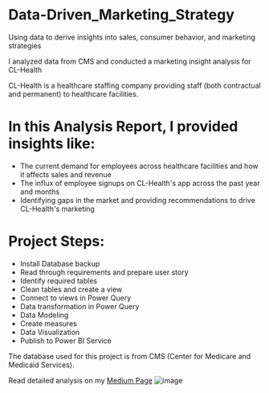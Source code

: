 # Data-Driven_Marketing_Strategy
Using data to derive insights into sales, consumer behavior, and marketing strategies

I analyzed data from CMS and conducted a marketing insight analysis for CL-Health

CL-Health is a healthcare staffing company providing staff (both contractual and permanent) to 
healthcare facilities.

# In this Analysis Report, I provided insights like:
- The current demand for employees across healthcare facilities and how it affects sales and revenue
- The influx of employee signups on CL-Health's app across the past year and months
- Identifying gaps in the market and providing recommendations to drive CL-Health's marketing

# Project Steps: 
- Install Database backup
- Read through requirements and prepare user story
- Identify required tables
- Clean tables and create a view
- Connect to views in Power Query
- Data transformation in Power Query
- Data Modeling
- Create measures
- Data Visualization
- Publish to Power BI Service
  
The database used for this project is from CMS (Center for Medicare and Medicaid Services).

Read detailed analysis on my [Medium Page](https://medium.com/@temiloluwa.jokotola/data-driven-marketing-strategy-identifying-healthcare-facility-prospects-using-sql-and-power-bi-088395edad6e)
![image](https://github.com/user-attachments/assets/0a8de0c0-90a8-40b4-a23f-93ad1ecb9f0d)
